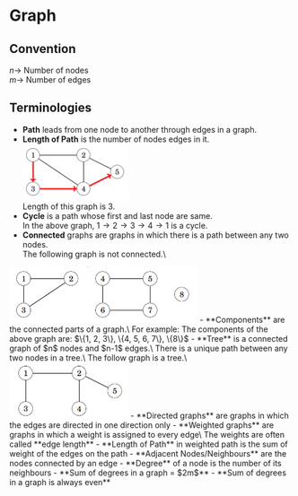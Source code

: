 # Graph

## Convention
$n \rightarrow$ Number of nodes\
$m \rightarrow$ Number of edges

## Terminologies
- **Path** leads from one node to another through edges in a graph.
- **Length of Path** is the number of nodes edges in it.\
<img src="path_length.png" alt="drawing" style="height:100px;"/>\
Length of this graph is 3.
- **Cycle** is a path whose first and last node are same.\
In the above graph, $1\rightarrow 2\rightarrow 3\rightarrow 4\rightarrow 1$ is a cycle.
- **Connected** graphs are graphs in which there is a path between any two nodes.\
The following graph is not connected.\
<img src="disconnected_graph.png" alt="drawing" style="height:100px;"/>
- **Components** are the connected parts of a graph.\
For example: The components of the above graph are: $\{1, 2, 3\}, \{4, 5, 6, 7\}, \{8\}$
- **Tree** is a connected graph of $n$ nodes and $n-1$ edges.\
There is a unique path between any two nodes in a tree.\
The follow graph is a tree.\
<img src="tree.png" alt="drawing" style="height:100px;"/>
- **Directed graphs** are graphs in which the edges are directed in one direction only
- **Weighted graphs** are graphs in which a weight is assigned to every edge\
The weights are often called **edge length**
- **Length of Path** in weighted path is the sum of weight of the edges on the path
- **Adjacent Nodes/Neighbours** are the nodes connected by an edge
- **Degree** of a node is the number of its neighbours
- **Sum of degrees in a graph = $2m$**
- **Sum of degrees in a graph is always even**
